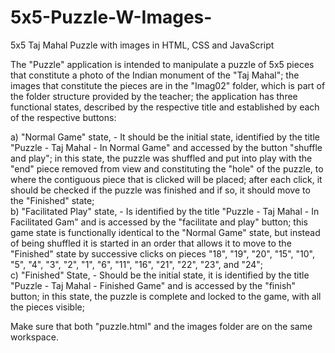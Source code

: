 # 5x5-Puzzle-W-Images-
5x5 Taj Mahal Puzzle with images in HTML, CSS and JavaScript

The "Puzzle" application is intended to manipulate a puzzle of 5x5 pieces that constitute a photo of the Indian monument of the "Taj Mahal"; the images that constitute the pieces are in the "Imag02" folder, which is part of the folder structure provided by the teacher; the application has three functional states, described by the respective title and established by each of the respective buttons:

a) "Normal Game" state, - It should be the initial state, identified by the title "Puzzle - Taj Mahal - In Normal Game" and accessed by the button "shuffle and play"; in this state, the puzzle was shuffled and put into play with the "end" piece removed from view and constituting the "hole" of the puzzle, to where the contiguous piece that is clicked will be placed; after each click, it should be checked if the puzzle was finished and if so, it should move to the "Finished" state;
<br>
b) "Facilitated Play" state, - Is identified by the title "Puzzle - Taj Mahal - In Facilitated Gam" and is accessed by the "facilitate and play" button; this game state is functionally identical to the "Normal Game" state, but instead of being shuffled it is started in an order that allows it to move to the "Finished" state by successive clicks on pieces "18", "19", "20", "15", "10", "5", "4", "3", "2", "1", "6", "11", "16", "21", "22", "23", and "24";
<br>
c) "Finished" State, - Should be the initial state, it is identified by the title "Puzzle - Taj Mahal - Finished Game" and is accessed by the "finish" button; in this state, the puzzle is complete and locked to the game, with all the pieces visible;

Make sure that both "puzzle.html" and the images folder are on the same workspace.

